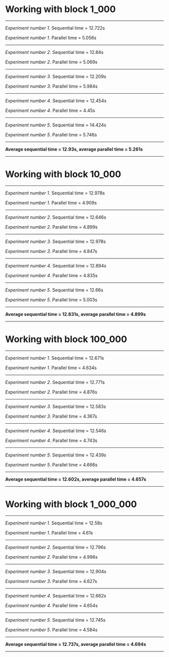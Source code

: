 # Working with block 1_000

---------------------------------
*Experiment number 1*. Sequential time = 12.722s

*Experiment number 1*. Parallel time = 5.056s

---------------------------------

*Experiment number 2*. Sequential time = 12.84s

*Experiment number 2*. Parallel time = 5.069s

---------------------------------

*Experiment number 3*. Sequential time = 12.209s

*Experiment number 3*. Parallel time = 5.984s

---------------------------------

*Experiment number 4*. Sequential time = 12.454s

*Experiment number 4*. Parallel time = 4.45s

---------------------------------

*Experiment number 5*. Sequential time = 14.424s

*Experiment number 5*. Parallel time = 5.746s

---------------------------------

**Average sequential time = 12.93s, average parallel time = 5.261s**

---------------------------------

# Working with block 10_000

---------------------------------

*Experiment number 1*. Sequential time = 12.978s

*Experiment number 1*. Parallel time = 4.909s

---------------------------------

*Experiment number 2*. Sequential time = 12.646s

*Experiment number 2*. Parallel time = 4.899s

---------------------------------

*Experiment number 3*. Sequential time = 12.978s

*Experiment number 3*. Parallel time = 4.847s

---------------------------------

*Experiment number 4*. Sequential time = 12.894s

*Experiment number 4*. Parallel time = 4.835s

---------------------------------

*Experiment number 5*. Sequential time = 12.66s

*Experiment number 5*. Parallel time = 5.003s

---------------------------------

**Average sequential time = 12.831s, average parallel time = 4.899s**

---------------------------------

# Working with block 100_000

---------------------------------

*Experiment number 1*. Sequential time = 12.671s

*Experiment number 1*. Parallel time = 4.634s

---------------------------------

*Experiment number 2*. Sequential time = 12.771s

*Experiment number 2*. Parallel time = 4.876s

---------------------------------

*Experiment number 3*. Sequential time = 12.583s

*Experiment number 3*. Parallel time = 4.367s

---------------------------------

*Experiment number 4*. Sequential time = 12.546s

*Experiment number 4*. Parallel time = 4.743s

---------------------------------

*Experiment number 5*. Sequential time = 12.439s

*Experiment number 5*. Parallel time = 4.666s

---------------------------------

**Average sequential time = 12.602s, average parallel time = 4.657s**

---------------------------------

# Working with block 1_000_000

---------------------------------

*Experiment number 1*. Sequential time = 12.58s

*Experiment number 1*. Parallel time = 4.61s

---------------------------------

*Experiment number 2*. Sequential time = 12.796s

*Experiment number 2*. Parallel time = 4.996s

---------------------------------

*Experiment number 3*. Sequential time = 12.904s

*Experiment number 3*. Parallel time = 4.627s

---------------------------------

*Experiment number 4*. Sequential time = 12.662s

*Experiment number 4*. Parallel time = 4.654s

---------------------------------

*Experiment number 5*. Sequential time = 12.745s

*Experiment number 5*. Parallel time = 4.584s

---------------------------------

**Average sequential time = 12.737s, average parallel time = 4.694s**

---------------------------------